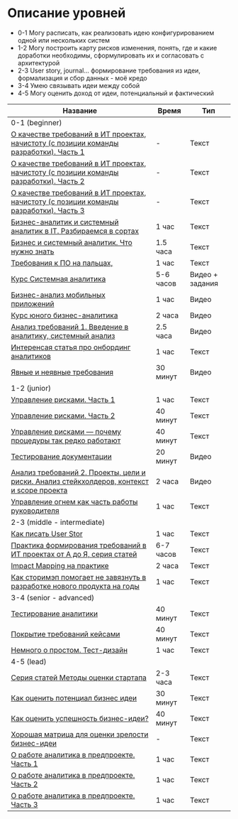 # Описание уровней
* 0-1 Могу расписать, как реализовать идею конфигурированием одной или нескольких систем
* 1-2 Могу построить карту рисков изменения, понять, где и какие доработки необходимы, сформулировать их и согласовать с архитектурой
* 2-3 User story, journal... формирование требования из идеи, формализация и сбор данных - моё кредо
* 3-4 Умею связывать идеи между собой
* 4-5 Могу оценить доход от идеи, потенциальный и фактический

Название | Время     | Тип 
---------|-----------|----
0-1 (beginner)|
[О качестве требований в ИТ проектах, начистоту (с позиции команды разработки). Часть 1](https://habr.com/ru/post/335830/)| -         |Текст
[О качестве требований в ИТ проектах, начистоту (с позиции команды разработки). Часть 2](https://habr.com/ru/post/335924/)| -         |Текст
[О качестве требований в ИТ проектах, начистоту (с позиции команды разработки). Часть 3](https://habr.com/ru/post/336026/)| -         |Текст
[Бизнес-аналитик и системный аналитик в IT. Разбираемся в сортах](https://habr.com/ru/post/501322/)| 1 час     | Текст
[Бизнес и системный аналитик. Что нужно знать](https://habr.com/ru/post/495844/)| 1.5 часа  |Текст
[Требования к ПО на пальцах,](https://habr.com/ru/post/501468/)| 1 час     |Текст
[Курс Системная аналитика](https://www.lektorium.tv/analytics)| 5-6 часов |Видео + задания
[Бизнес-анализ мобильных приложений](https://www.youtube.com/playlist?list=PLY4rE9dstrJzKr181OLgvDuEf84RyF-si)| 1 час     |Видео
[Курс юного бизнес-аналитика](https://www.youtube.com/playlist?list=PLkAK0ZVQdawk6hEwCo7iwv0P9kS7okLZ4)| 2 часа    |Видео
[Анализ требований 1. Введение в аналитику, системный анализ](https://www.youtube.com/watch?v=FoGsGa6a9VI)| 2.5 часа  |Видео
[Интеренсая статья про онбординг аналитиков](https://habr.com/ru/company/alfa/blog/528524/)| 1 час     |Текст
[Явные и неявные требования](https://www.youtube.com/watch?v=4AYoRhbViwA&list=PLA5BEBC63E3F550B2&index=26)| 30 минут  |Видео
1-2 (junior)|
[Управление рисками. Часть 1](https://habr.com/ru/post/325824/)| 1 час     |Текст
[Управление рисками. Часть 2](https://habr.com/ru/post/325892/)| 40 минут  |Текст
[Управление рисками — почему процедуры так редко работают](https://habr.com/ru/post/429356/)| 40 минут  |Текст
[Тестирование документации](https://www.youtube.com/watch?v=fUO7cvaajpk&list=PLA5BEBC63E3F550B2&index=35)| 20 минут  |Видео
[Анализ требований 2. Проекты, цели и риски. Анализ стейкхолдеров, контекст и scope проекта](https://www.youtube.com/watch?v=CS5IlysN32Y)| 2 часа    |Видео
[Управление огнем как часть работы руководителя](https://habr.com/ru/company/icl_services/blog/441824/)| 1 час     |Текст
2-3 (middle - intermediate)|
[Как писать User Stor](https://medium.com/@alexandertvar/%D0%BA%D0%B0%D0%BA-%D0%BF%D0%B8%D1%81%D0%B0%D1%82%D1%8C-user-story-2410093b23c2)| 1 час     |Текст
[Практика формирования требований в ИТ проектах от А до Я, серия статей](https://habr.com/ru/post/336694/)| 6-7 часов |Текст
[Impact Mapping на практике](https://habr.com/ru/post/246401/)| 2 часа    |Текст
[Как сторимэп помогает не завязнуть в разработке нового продукта на годы](https://habr.com/ru/post/345524/)| 1 час     |Текст
3-4 (senior - advanced)|
[Тестирование аналитики](https://habr.com/ru/company/skbkontur/blog/417287/)| 40 минут  |Текст
[Покрытие требований кейсами](https://habr.com/ru/company/superjob/blog/428345/)| 40 минут  |Текст
[Немного о простом. Тест-дизайн](https://habr.com/ru/post/462553/)| 1 час     |Текст
4-5 (lead)|
[Серия статей Методы оценки стартапа](https://habr.com/ru/company/findstartup/blog/144521/)| 2-3 часа  |Текст
[Как оценить потенциал бизнес идеи](https://bank-of-ideas.ru/biznes-idei/kak-ocenit-potencial-biznes-idei.html)| 30 минут  |Текст
[Как оценить успешность бизнес-идеи?](https://journal.tinkoff.ru/ask/business-idea/)| 40 минут  |Текст
[Хорошая матрица для оценки зрелости бизнес-идеи](http://homestartup.ru/pub_kak_ocenit_biznes_ideyu.html)| -         |Текст
[О работе аналитика в предпроекте. Часть 1](https://habr.com/ru/company/superjob/blog/345618/)| 1 час     |Текст
[О работе аналитика в предпроекте. Часть 2](https://habr.com/ru/company/superjob/blog/347906/ )| 1 час     |Текст
[О работе аналитика в предпроекте. Часть 3](https://habr.com/ru/company/superjob/blog/351214/)| 1 час     |Текст
